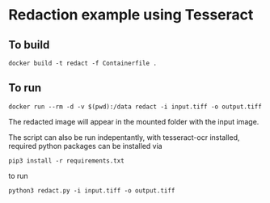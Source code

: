 # Redaction example using Tesseract

## To build

```shell
docker build -t redact -f Containerfile .
```

## To run

```shell
docker run --rm -d -v $(pwd):/data redact -i input.tiff -o output.tiff
```

The redacted image will appear in the mounted folder with the input image.

The script can also be run indepentantly, with tesseract-ocr installed, required python packages can be installed via 

```shell
pip3 install -r requirements.txt
```

to run

```shell
python3 redact.py -i input.tiff -o output.tiff
```
